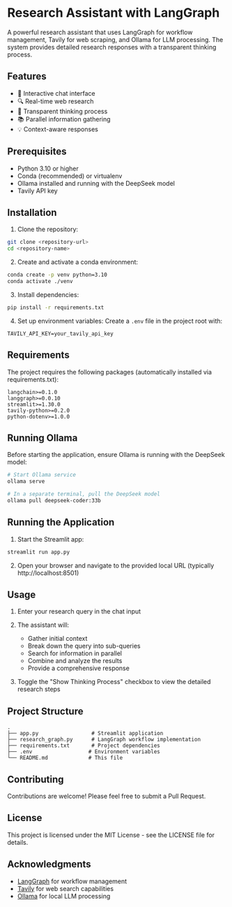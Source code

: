 # Research Assistant with LangGraph

A powerful research assistant that uses LangGraph for workflow management, Tavily for web scraping, and Ollama for LLM processing. The system provides detailed research responses with a transparent thinking process.

## Features

- 🤖 Interactive chat interface
- 🔍 Real-time web research
- 🧠 Transparent thinking process
- 📚 Parallel information gathering
- 💡 Context-aware responses

## Prerequisites

- Python 3.10 or higher
- Conda (recommended) or virtualenv
- Ollama installed and running with the DeepSeek model
- Tavily API key

## Installation

1. Clone the repository:
```bash
git clone <repository-url>
cd <repository-name>
```

2. Create and activate a conda environment:
```bash
conda create -p venv python=3.10
conda activate ./venv
```

3. Install dependencies:
```bash
pip install -r requirements.txt
```

4. Set up environment variables:
Create a `.env` file in the project root with:
```
TAVILY_API_KEY=your_tavily_api_key
```

## Requirements

The project requires the following packages (automatically installed via requirements.txt):
```
langchain>=0.1.0
langgraph>=0.0.10
streamlit>=1.30.0
tavily-python>=0.2.0
python-dotenv>=1.0.0
```

## Running Ollama

Before starting the application, ensure Ollama is running with the DeepSeek model:

```bash
# Start Ollama service
ollama serve

# In a separate terminal, pull the DeepSeek model
ollama pull deepseek-coder:33b
```

## Running the Application

1. Start the Streamlit app:
```bash
streamlit run app.py
```

2. Open your browser and navigate to the provided local URL (typically http://localhost:8501)

## Usage

1. Enter your research query in the chat input
2. The assistant will:
   - Gather initial context
   - Break down the query into sub-queries
   - Search for information in parallel
   - Combine and analyze the results
   - Provide a comprehensive response

3. Toggle the "Show Thinking Process" checkbox to view the detailed research steps

## Project Structure

```
.
├── app.py                 # Streamlit application
├── research_graph.py      # LangGraph workflow implementation
├── requirements.txt       # Project dependencies
├── .env                  # Environment variables
└── README.md             # This file
```

## Contributing

Contributions are welcome! Please feel free to submit a Pull Request.

## License

This project is licensed under the MIT License - see the LICENSE file for details.

## Acknowledgments

- [LangGraph](https://github.com/langchain-ai/langgraph) for workflow management
- [Tavily](https://tavily.com/) for web search capabilities
- [Ollama](https://ollama.ai/) for local LLM processing 